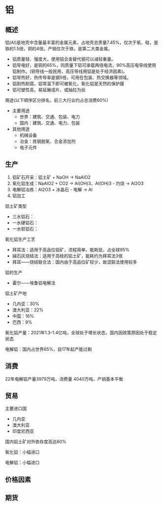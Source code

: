 # 铝

## 概述
铝(Al)是地壳中含量最丰富的金属元素，占地壳总质量7.45%，仅次于氧、硅，是铁的1.5倍，铜的4倍，产销仅次于铁，是第二大类金属。

- 铝质量轻、强度大，使用铝合金替代钢可以减轻重量。
- 铝导电好，是铜的65%，同质量下铝可承载两倍电流，90%高压电导线使用铝制作。(铜导线一般民用，高压导线用铝是处于经济因素)。
- 铝导热好，热传导率是钢5倍，可用在包装、热交换器等领域。
- 铝耐热耐腐，铝常温下即可被氧化，氧化铝是天然的保护膜
- 铝可塑性高，易延展成片、或抽拉为丝

用途(以下顺序区分排名，前三大行业约占总消费60%)
- 主要用途
  - 世界：建筑、交通、包装、电力
  - 国内：建筑、交通、电力、包装
- 其他用途
  - 机械设备
  - 冶金：炼钢脱氧、合金添加剂
  - 电子元件

## 生产

1. 铝矿石开采：铝土矿 + NaOH -> NaAlO2
2. 氧化铝生成：NaAlO2 + CO2 -> Al(OH)3，Al(OH)3  - 灼烧 -> Al2O3
3. 电解铝冶炼：Al2O3 + 冰晶石 - 电解 -> Al
4. 铝加工

铝土矿类型
- 三水铝石：
- 一水硬铝石：
- 一水软铝石：

氧化铝生产工艺
- 拜耳法：适用于高品位铝矿，流程简单，能耗低，占全球95%
- 碱石灰烧结法：适用于高硅的铝土矿，能耗约为拜耳法3倍
- 拜耳——烧结联合法：国内由于高品位矿较少，故混联法使用较多

铝的生产
- 霍尔——埃鲁铝电解法

铝土矿产地
- 几内亚：30%
- 澳大利亚：22%
- 中国：16%
- 巴西：9%

氧化铝产量：2021年1.3-1.4亿吨，全球处于增长状态，国内因政策原因处于稳定状态

电解铝：国内占世界65%，自17年起产能过剩

## 消费

22年电解铝产量3979万吨，消费量 4040万吨，产销基本平衡

## 贸易

主要进口国
- 几内亚
- 澳大利亚
- 印度尼西亚

国内铝土矿对外依存度高达60%

氧化铝：小幅进口

电解铝：小幅进口

## 价格因素

## 期货


